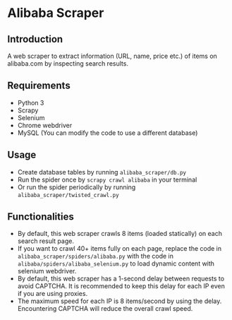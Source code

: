 # Alibaba Scraper

Introduction
---
A web scraper to extract information (URL, name, price etc.) of items on alibaba.com by inspecting search results.

Requirements
---
- Python 3
- Scrapy
- Selenium
- Chrome webdriver
- MySQL (You can modify the code to use a different database)

Usage
---
- Create database tables by running `alibaba_scraper/db.py`  
- Run the spider once by `scrapy crawl alibaba` in your terminal
- Or run the spider periodically by running `alibaba_scraper/twisted_crawl.py`

Functionalities
---
- By default, this web scraper crawls 8 items (loaded statically) on each search result page.  
- If you want to crawl 40+ items fully on each page, 
replace the code in `alibaba_scraper/spiders/alibaba.py` with the code in `alibaba/spiders/alibaba_selenium.py` 
to load dynamic content with selenium webdriver.  
- By default, this web scraper has a 1-second delay between requests 
to avoid CAPTCHA. 
It is recommended to keep this delay for each IP even if you are using proxies.  
- The maximum speed for each IP is 8 items/second by using the delay. 
Encountering CAPTCHA will reduce the overall crawl speed.
